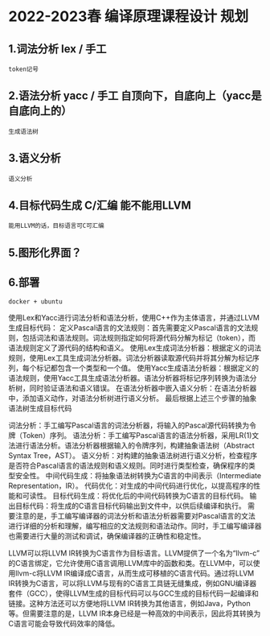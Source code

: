 #   2022-2023春 编译原理课程设计 规划
##  1.词法分析  lex / 手工
    token记号
##  2.语法分析  yacc / 手工 自顶向下，自底向上（yacc是自底向上的） 
    生成语法树
##  3.语义分析  
    语义分析
##  4.目标代码生成 C/汇编  能不能用LLVM
    能用LLVM的话，目标语言可C可汇编
##  5.图形化界面？

##  6.部署
    docker + ubuntu

使用Lex和Yacc进行词法分析和语法分析，使用C++作为主体语言，并通过LLVM生成目标代码：
定义Pascal语言的文法规则：首先需要定义Pascal语言的文法规则，包括词法和语法规则。词法规则指定如何将源代码分解为标记（token），而语法规则定义了源代码的结构和语义。
使用Lex生成词法分析器：根据定义的词法规则，使用Lex工具生成词法分析器。词法分析器读取源代码并将其分解为标记序列，每个标记都包含一个类型和一个值。
使用Yacc生成语法分析器：根据定义的语法规则，使用Yacc工具生成语法分析器。语法分析器将标记序列转换为语法分析树，同时验证语法和语义错误。
在语法分析器中嵌入语义分析：在语法分析器中，添加语义动作，对语法分析树进行语义分析。
最后根据上述三个步骤的抽象语法树生成目标代码

词法分析：手工编写Pascal语言的词法分析器，将输入的Pascal源代码转换为令牌（Token）序列。
语法分析：手工编写Pascal语言的语法分析器，采用LR(1)文法进行语法分析。语法分析器根据输入的令牌序列，构建抽象语法树（Abstract Syntax Tree，AST）。
语义分析：对构建的抽象语法树进行语义分析，检查程序是否符合Pascal语言的语法规则和语义规则。同时进行类型检查，确保程序的类型安全性。
中间代码生成：将抽象语法树转换为C语言的中间表示（Intermediate Representation，IR）。
代码优化：对生成的中间代码进行优化，以提高程序的性能和可读性。
目标代码生成：将优化后的中间代码转换为C语言的目标代码。
输出目标代码：将生成的C语言目标代码输出到文件中，以供后续编译和执行。
需要注意的是，手工编写编译器的词法分析和语法分析器需要对Pascal语言的文法进行详细的分析和理解，编写相应的文法规则和语法动作。同时，手工编写编译器也需要进行大量的测试和调试，确保编译器的正确性和稳定性。

LLVM可以将LLVM IR转换为C语言作为目标语言。LLVM提供了一个名为“llvm-c” 的C语言绑定，它允许使用C语言调用LLVM库中的函数和类。在LLVM中，可以使用llvm-c将LLVM IR编译成C语言，从而生成可移植的C语言代码。通过将LLVM IR转换为C语言，可以将LLVM与现有的C语言工具链无缝集成，例如GNU编译器套件（GCC），使得LLVM生成的目标代码可以与GCC生成的目标代码一起编译和链接。这种方法还可以方便地将LLVM IR转换为其他语言，例如Java，Python等。但需要注意的是，LLVM IR本身已经是一种高效的中间表示，因此将其转换为C语言可能会导致代码效率的降低。